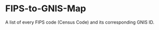 FIPS-to-GNIS-Map
================

A list of every FIPS code (Census Code) and its corresponding GNIS ID.
